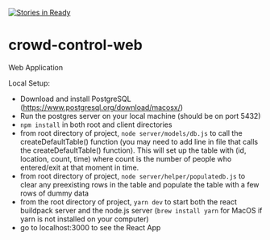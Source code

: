 [![Stories in Ready](https://badge.waffle.io/Crowd-Control-NEU/crowd-control-web.svg?label=ready&title=Ready)](http://waffle.io/Crowd-Control-NEU/crowd-control-web)

# crowd-control-web
Web Application

Local Setup:
- Download and install PostgreSQL (https://www.postgresql.org/download/macosx/)
- Run the postgres server on your local machine (should be on port 5432)
- `npm install` in both root and client directories
- from root directory of project, `node server/models/db.js` to call the createDefaultTable() function (you may need to add line in file that calls the createDefaultTable() function).  This will set up the table with (id, location, count, time) where count is the number of people who entered/exit at that moment in time.
- from root directory of project, `node server/helper/populatedb.js` to clear any preexisting rows in the table and populate the table with a few rows of dummy data
- from the root directory of project, `yarn dev` to start both the react buildpack server and the node.js server (`brew install yarn` for MacOS if yarn is not installed on your computer)
- go to localhost:3000 to see the React App
